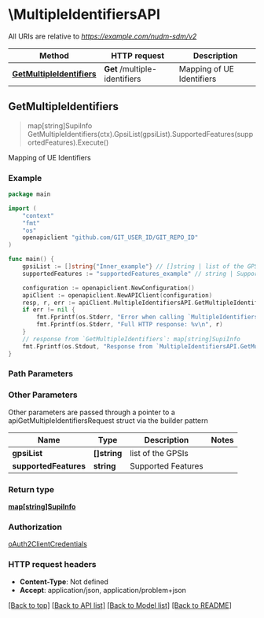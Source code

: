 # \MultipleIdentifiersAPI

All URIs are relative to *https://example.com/nudm-sdm/v2*

Method | HTTP request | Description
------------- | ------------- | -------------
[**GetMultipleIdentifiers**](MultipleIdentifiersAPI.md#GetMultipleIdentifiers) | **Get** /multiple-identifiers | Mapping of UE Identifiers



## GetMultipleIdentifiers

> map[string]SupiInfo GetMultipleIdentifiers(ctx).GpsiList(gpsiList).SupportedFeatures(supportedFeatures).Execute()

Mapping of UE Identifiers

### Example

```go
package main

import (
	"context"
	"fmt"
	"os"
	openapiclient "github.com/GIT_USER_ID/GIT_REPO_ID"
)

func main() {
	gpsiList := []string{"Inner_example"} // []string | list of the GPSIs
	supportedFeatures := "supportedFeatures_example" // string | Supported Features (optional)

	configuration := openapiclient.NewConfiguration()
	apiClient := openapiclient.NewAPIClient(configuration)
	resp, r, err := apiClient.MultipleIdentifiersAPI.GetMultipleIdentifiers(context.Background()).GpsiList(gpsiList).SupportedFeatures(supportedFeatures).Execute()
	if err != nil {
		fmt.Fprintf(os.Stderr, "Error when calling `MultipleIdentifiersAPI.GetMultipleIdentifiers``: %v\n", err)
		fmt.Fprintf(os.Stderr, "Full HTTP response: %v\n", r)
	}
	// response from `GetMultipleIdentifiers`: map[string]SupiInfo
	fmt.Fprintf(os.Stdout, "Response from `MultipleIdentifiersAPI.GetMultipleIdentifiers`: %v\n", resp)
}
```

### Path Parameters



### Other Parameters

Other parameters are passed through a pointer to a apiGetMultipleIdentifiersRequest struct via the builder pattern


Name | Type | Description  | Notes
------------- | ------------- | ------------- | -------------
 **gpsiList** | **[]string** | list of the GPSIs | 
 **supportedFeatures** | **string** | Supported Features | 

### Return type

[**map[string]SupiInfo**](SupiInfo.md)

### Authorization

[oAuth2ClientCredentials](../README.md#oAuth2ClientCredentials)

### HTTP request headers

- **Content-Type**: Not defined
- **Accept**: application/json, application/problem+json

[[Back to top]](#) [[Back to API list]](../README.md#documentation-for-api-endpoints)
[[Back to Model list]](../README.md#documentation-for-models)
[[Back to README]](../README.md)

